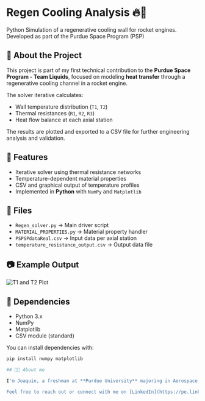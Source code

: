 # Regen Cooling Analysis 🔥🚀

Python Simulation of a regenerative cooling wall for rocket engines. Developed as part of the Purdue Space Program (PSP)

## 📌 About the Project

This project is part of my first technical contribution to the **Purdue Space Program - Team Liquids**, focused on modeling **heat transfer** through a regenerative cooling channel in a rocket engine. 

The solver iterative calculates:
- Wall temperature distribution (`T1`, `T2`)
- Thermal resistances (`R1`, `R2`, `R3`)
- Heat flow balance at each axial station

The results are plotted and exported to a CSV file for further engineering analysis and validation.

## 🧠 Features

- Iterative solver using thermal resistance networks
- Temperature-dependent material properties
- CSV and graphical output of temperature profiles
- Implemented in **Python** with `NumPy` and `Matplotlib`

## 📂 Files

- `Regen_solver.py` → Main driver script
- `MATERIAL_PROPERTIES.py` → Material property handler
- `PSPSPdataReal.csv` → Input data per axial station
- `temperature_resistance_output.csv` → Output data file

## 📷 Example Output 

![T1 and T2 Plot](./output_plot.png) <!-- (optional if you include image later) -->

## 🧪 Dependencies

- Python 3.x
- NumPy
- Matplotlib
- CSV module (standard)

You can install dependencies with:
```bash
pip install numpy matplotlib

## 🧑‍💻 About me

I'm Joaquin, a freshman at **Purdue University** majoring in Aerospace Engineering. This project was developed to deepen my understanding of rocket dynamics and prepare for research opportunities in propulsion and trajectory modeling 

Feel free to reach out or connect with me on [LinkedIn](https://pe.linkedin.com/in/joaquin-alarcon)
